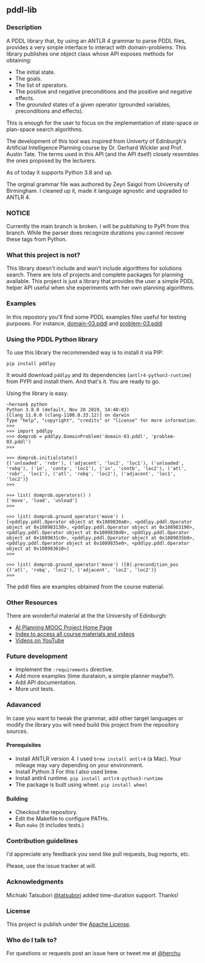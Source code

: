 
## pddl-lib ##

### Description ###

A PDDL library that, by using an ANTLR 4 grammar to parse PDDL files, provides a very simple interface to interact with domain-problems.
This library publishes one object class whose API exposes methods for obtaining:

* The initial state.
* The goals.
* The list of operators.
* The positive and negative preconditions and the positive and negative effects.
* The _grounded_ states of a given operator (grounded variables, preconditions and effects).

This is enough for the user to focus on the implementation of state-space or plan-space search algorithms.

The development of this tool was inspired from Univerty of Edinburgh's Artificial Intelligence Planning course by Dr. Gerhard Wickler and Prof. Austin Tate. The terms used in this API (and the API itself) closely resembles the ones proposed by the lecturers.

As of today it supports Python 3.8 and up.

The orginal grammar file was authored by Zeyn Saigol from University of Birmingham. I cleaned up it, made it language agnostic and upgraded to ANTLR 4.


### NOTICE ###

Currently the main branch is broken. I will be publishing to PyPI from this branch. While the parser does recognize durations you cannot recover these tags from Python.


### What this project is not? ###

This library doesn't include and won't include algorithms for solutions search.
There are lots of projects and complete packages for planning available. This project is just a library that provides the user a simple PDDL helper API useful when she experiments with her own planning algorithms.


### Examples ###

In this repostory you'll find some PDDL examples files useful for testing purposes.
For instance, [domain-03.pddl](examples-pddl/domain-03.pddl)
and [problem-03.pddl](examples-pddl/problem-03.pddl)


### Using the PDDL Python library ###

To use this library the recommended way is to install it via PIP:
```
pip install pddlpy
```

It would download `pddlpy` and its dependencies (`antlr4-python3-runtime`) from PYPI and install them.
And that's it. You are ready to go.

Using the library is easy.

```
~hernan$ python
Python 3.8.0 (default, Nov 20 2019, 14:40:03) 
[Clang 11.0.0 (clang-1100.0.33.12)] on darwin
Type "help", "copyright", "credits" or "license" for more information.
>>>
>>> import pddlpy
>>> domprob = pddlpy.DomainProblem('domain-03.pddl', 'problem-03.pddl')
>>>

>>> domprob.initialstate()
{('unloaded', 'robr'), ('adjacent', 'loc2', 'loc1'), ('unloaded', 'robq'), ('in', 'conta', 'loc1'), ('in', 'contb', 'loc2'), ('atl', 'robr', 'loc1'), ('atl', 'robq', 'loc2'), ('adjacent', 'loc1', 'loc2')}
>>>

>>> list( domprob.operators() )
['move', 'load', 'unload']
>>>

>>> list( domprob.ground_operator('move') )
[<pddlpy.pddl.Operator object at 0x1089830a0>, <pddlpy.pddl.Operator object at 0x108983130>, <pddlpy.pddl.Operator object at 0x108983190>, <pddlpy.pddl.Operator object at 0x1089830d0>, <pddlpy.pddl.Operator object at 0x1089831c0>, <pddlpy.pddl.Operator object at 0x1089835b0>, <pddlpy.pddl.Operator object at 0x1089835e0>, <pddlpy.pddl.Operator object at 0x108983610>]
>>>

>>> list( domprob.ground_operator('move') )[0].precondition_pos
{('atl', 'robq', 'loc2'), ('adjacent', 'loc2', 'loc2')}
>>>
```
The pddl files are examples obtained from the course material.


### Other Resources ###

There are wonderful material at the the University of Edinburgh:
* [AI Planning MOOC Project Home Page](http://www.aiai.ed.ac.uk/project/plan/ooc)
* [Index to access all course materials and videos](http://media.aiai.ed.ac.uk/Project/AIPLAN)
* [Videos on YouTube](http://bit.ly/aiplanmooc)



### Future development ###

* Implement the `:requirements` directive.
* Add more examples (time durataion, a simple planner maybe?).
* Add API documentation.
* More unit tests.


### Adavanced ###

In case you want to tweak the grammar, add other target languages or modify the library you will need build this project from the repository sources.

#### Prerequisites

* Install ANTLR version 4.
    I used `brew install antlr4` (a Mac). Your mileage may vary depending on your environment.
* Install Python 3
    For this I also used brew.
* Install antlr4 runtime.
    `pip install antlr4-python3-runtime`
* The package is built using wheel.
    `pip install wheel`

#### Building

* Checkout the repository.
* Edit the Makefile to configure PATHs.
* Run `make` (it includes tests.)


### Contribution guidelines ###

I'd appreciate any feedback you send like pull requests, bug reports, etc.

Please, use the issue tracker at will.


### Acknowledgments

Michiaki Tatsubori [@tatsubori](https://github.com/tatsubori) added time-duration support. Thanks!


### License ###

This project is publish under the
[Apache License](http://www.apache.org/licenses/LICENSE-2.0).


### Who do I talk to? ###

For questions or requests post an issue here or tweet me at
[@herchu](http://twitter.com/herchu)



